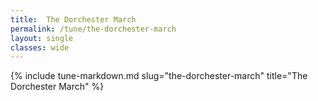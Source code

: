 ```yaml
---
title:  The Dorchester March
permalink: /tune/the-dorchester-march
layout: single
classes: wide
---
```

{% include tune-markdown.md slug="the-dorchester-march" title="The Dorchester March" %}

